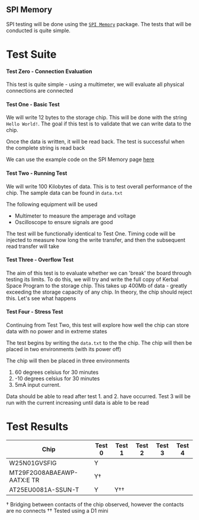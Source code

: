 ## SPI Memory

SPI testing will be done using the [`SPI Memory`](https://github.com/Marzogh/SPIMemory) package.
The tests that will be conducted is quite simple.

# Test Suite

#### Test Zero - Connection Evaluation

This test is quite simple - using a multimeter, we will evaluate all physical connections are connected

#### Test One - Basic Test

We will write 12 bytes to the storage chip. This will be done with the string `Hello World!`. The goal if this test is to validate that we can write data to the chip.

Once the data is written, it will be read back. The test is successful when the complete string is read back

We can use the example code on the SPI Memory page [here](https://github.com/Marzogh/SPIMemory/blob/master/examples/readWriteString/readWriteString.ino)

#### Test Two - Running Test

We will write 100 Kilobytes of data. This is to test overall performance of the chip. The sample data can be found in `data.txt`

The following equipment will be used

- Multimeter to measure the amperage and voltage
- Oscilloscope to ensure signals are good

The test will be functionally identical to Test One. Timing code will be injected to measure how long the write transfer, and then the subsequent read transfer will take

#### Test Three - Overflow Test

The aim of this test is to evaluate whether we can 'break' the board through testing its limits. To do this, we will try and write the full copy of Kerbal Space Program to the storage chip. This takes up 400Mb of data - greatly exceeding the storage capacity of any chip. In theory, the chip should reject this. Let's see what happens

#### Test Four - Stress Test

Continuing from Test Two, this test will explore how well the chip can store data with no power and in extreme states

The test begins by writing the `data.txt` to the the chip. The chip will then be placed in two environments (with its power off)

The chip will then be placed in three environments

1. 60 degrees celsius for 30 minutes
2. -10 degrees celsius for 30 minutes
3. 5mA input current.

Data should be able to read after test 1. and 2. have occurred. Test 3 will be run with the current increasing until data is able to be read

# Test Results
| Chip                       | Test 0 | Test 1 | Test 2 | Test 3 | Test 4 |
|----------------------------|--------|--------|--------|--------|--------|
| W25N01GVSFIG               | Y      |        |        |        |        |
| MT29F2G08ABAEAWP-AATX:E TR | Y†     |        |        |        |        |
| AT25EU0081A-SSUN-T         | Y      | Y††    |        |        |        |
† Bridging between contacts of the chip observed, however the contacts are no connects
†† Tested using a D1 mini
